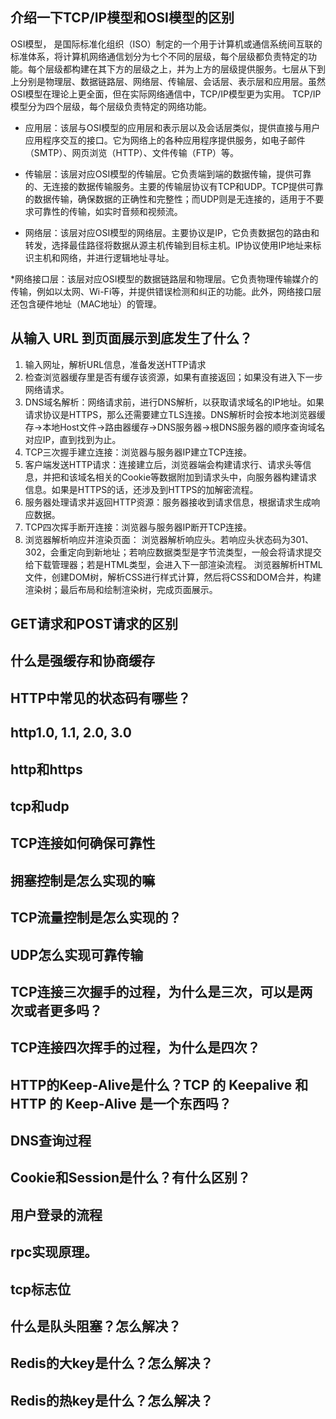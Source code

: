 ## 介绍一下TCP/IP模型和OSI模型的区别

OSI模型， 是国际标准化组织（ISO）制定的一个用于计算机或通信系统间互联的标准体系，将计算机网络通信划分为七个不同的层级，每个层级都负责特定的功能。每个层级都构建在其下方的层级之上，并为上方的层级提供服务。七层从下到上分别是物理层、数据链路层、网络层、传输层、会话层、表示层和应用层。虽然OSI模型在理论上更全面，但在实际网络通信中，TCP/IP模型更为实用。 TCP/IP模型分为四个层级，每个层级负责特定的网络功能。

* 应用层：该层与OSI模型的应用层和表示层以及会话层类似，提供直接与用户应用程序交互的接口。它为网络上的各种应用程序提供服务，如电子邮件（SMTP）、网页浏览（HTTP）、文件传输（FTP）等。

* 传输层：该层对应OSI模型的传输层。它负责端到端的数据传输，提供可靠的、无连接的数据传输服务。主要的传输层协议有TCP和UDP。TCP提供可靠的数据传输，确保数据的正确性和完整性；而UDP则是无连接的，适用于不要求可靠性的传输，如实时音频和视频流。

* 网络层：该层对应OSI模型的网络层。主要协议是IP，它负责数据包的路由和转发，选择最佳路径将数据从源主机传输到目标主机。IP协议使用IP地址来标识主机和网络，并进行逻辑地址寻址。

*网络接口层：该层对应OSI模型的数据链路层和物理层。它负责物理传输媒介的传输，例如以太网、Wi-Fi等，并提供错误检测和纠正的功能。此外，网络接口层还包含硬件地址（MAC地址）的管理。


## 从输入 URL 到页面展示到底发生了什么？

1. 输入网址，解析URL信息，准备发送HTTP请求
2. 检查浏览器缓存里是否有缓存该资源，如果有直接返回；如果没有进入下一步网络请求。
3. DNS域名解析：网络请求前，进行DNS解析，以获取请求域名的IP地址。如果请求协议是HTTPS，那么还需要建立TLS连接。DNS解析时会按本地浏览器缓存->本地Host文件->路由器缓存->DNS服务器->根DNS服务器的顺序查询域名对应IP，直到找到为止。
4. TCP三次握手建立连接：浏览器与服务器IP建立TCP连接。
5. 客户端发送HTTP请求：连接建立后，浏览器端会构建请求行、请求头等信息，并把和该域名相关的Cookie等数据附加到请求头中，向服务器构建请求信息。如果是HTTPS的话，还涉及到HTTPS的加解密流程。
6. 服务器处理请求并返回HTTP资源：服务器接收到请求信息，根据请求生成响应数据。
7. TCP四次挥手断开连接：浏览器与服务器IP断开TCP连接。
8. 浏览器解析响应并渲染页面：
浏览器解析响应头。若响应头状态码为301、302，会重定向到新地址；若响应数据类型是字节流类型，一般会将请求提交给下载管理器；若是HTML类型，会进入下一部渲染流程。
浏览器解析HTML文件，创建DOM树，解析CSS进行样式计算，然后将CSS和DOM合并，构建渲染树；最后布局和绘制渲染树，完成页面展示。

## GET请求和POST请求的区别

## 什么是强缓存和协商缓存

## HTTP中常见的状态码有哪些？

## http1.0, 1.1, 2.0, 3.0

## http和https

## tcp和udp

## TCP连接如何确保可靠性
 
## 拥塞控制是怎么实现的嘛

## TCP流量控制是怎么实现的？

## UDP怎么实现可靠传输

## TCP连接三次握手的过程，为什么是三次，可以是两次或者更多吗？

## TCP连接四次挥手的过程，为什么是四次？

## HTTP的Keep-Alive是什么？TCP 的 Keepalive 和 HTTP 的 Keep-Alive 是一个东西吗？

## DNS查询过程

## Cookie和Session是什么？有什么区别？

## 用户登录的流程

## rpc实现原理。

## tcp标志位

## 什么是队头阻塞？怎么解决？

## Redis的大key是什么？怎么解决？

## Redis的热key是什么？怎么解决？